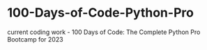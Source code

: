 # 100-Days-of-Code-Python-Pro
current coding work - 100 Days of Code: The Complete Python Pro Bootcamp for 2023
